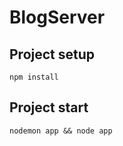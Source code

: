 # BlogServer

## Project setup
```
npm install
```
## Project start
```
nodemon app && node app
```
